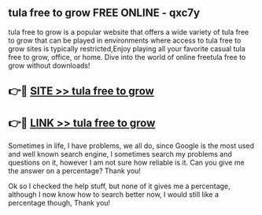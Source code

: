 ## tula free to grow FREE ONLINE - qxc7y

tula free to grow is a popular website that offers a wide variety of tula free to grow that can be played in environments where access to tula free to grow sites is typically restricted,Enjoy playing all your favorite casual tula free to grow, office, or home. Dive into the world of online freetula free to grow without downloads!

## 👉🔴 [SITE >> tula free to grow](http://news.freeplayer.one?title=tula_free_to_grow&ref=FRRE)

## 👉🔴 [LINK >> tula free to grow](http://news.freeplayer.one?title=tula_free_to_grow&ref=FREE)

Sometimes in life, I have problems, we all do, since Google is the most used and well known search engine, I sometimes search my problems and questions on it, however I am not sure how reliable is it. Can you give me the answer on a percentage? Thank you!

Ok so I checked the help stuff, but none of it gives me a percentage, although I now know how to search better now, I would still like a percentage though, Thank you!